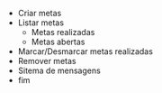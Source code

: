 -   Criar metas
-   Listar metas
    -   Metas realizadas
    -   Metas abertas
-   Marcar/Desmarcar metas realizadas
-   Remover metas
-   Sitema de mensagens
-   fim

